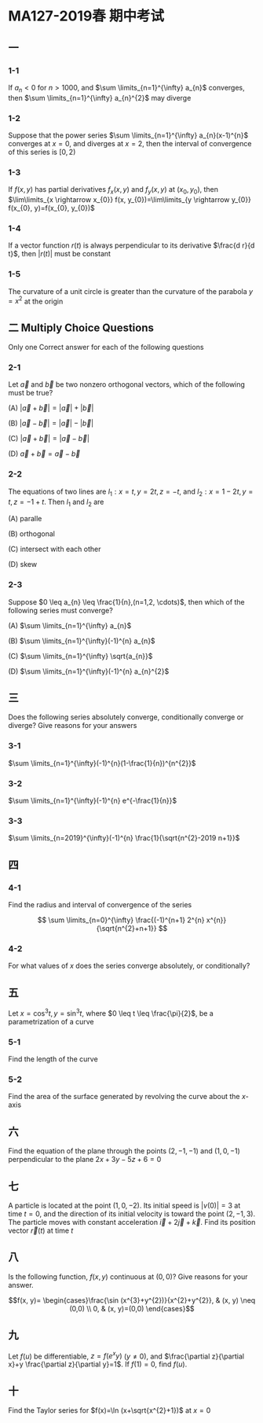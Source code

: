 # MA127-2019春 期中考试

## 一

### 1-1

If $a_{n}<0$ for $n>1000$, and $\sum \limits_{n=1}^{\infty} a_{n}$ converges, then $\sum \limits_{n=1}^{\infty} a_{n}^{2}$ may diverge

### 1-2

Suppose that the power series $\sum \limits_{n=1}^{\infty} a_{n}(x-1)^{n}$ converges at $x=0$, and diverges at $x=2$,  then the interval of convergence of this series is $[0,2)$

### 1-3

If $f(x, y)$ has partial derivatives $f_{x}(x, y)$ and $f_{y}(x, y)$ at $(x_{0}, y_{0})$, then $\lim\limits_{x \rightarrow x_{0}} f(x, y_{0})=\lim\limits_{y \rightarrow y_{0}} f(x_{0}, y)=f(x_{0}, y_{0})$

### 1-4

If a vector function $r(t)$ is always perpendicular to its derivative $\frac{d r}{d t}$, then $|r(t)|$ must be constant

### 1-5

The curvature of a unit circle is greater than the curvature of the parabola $y=x^{2}$ at the origin

## 二 Multiply Choice Questions

Only one Correct answer for each of the following questions

### 2-1

Let $\vec{a}$ and $\vec{b}$ be two nonzero orthogonal vectors, which of the following must be true?

(A) $|\vec{a}+\vec{b}|=|\vec{a}|+|\vec{b}|$

(B) $|\vec{a}-\vec{b}|=|\vec{a}|-|\vec{b}|$

(C) $|\vec{a}+\vec{b}|=|\vec{a}-\vec{b}|$

(D) $\vec{a}+\vec{b}=\vec{a}-\vec{b}$

### 2-2

The equations of two lines are $l_{1}: x=t, y=2 t, z=-t$, and $l_{2}: x=1-2 t, y=t, z=-1+t$. Then $l_{1}$ and $l_{2}$ are

(A) paralle

(B) orthogonal

(C) intersect with each other

(D) skew

### 2-3

Suppose $0 \leq a_{n} \leq \frac{1}{n},(n=1,2, \cdots)$, then which of the following series must converge?

(A) $\sum \limits_{n=1}^{\infty} a_{n}$

(B) $\sum \limits_{n=1}^{\infty}(-1)^{n} a_{n}$

(C) $\sum \limits_{n=1}^{\infty} \sqrt{a_{n}}$

(D) $\sum \limits_{n=1}^{\infty}(-1)^{n} a_{n}^{2}$

## 三

Does the following series absolutely converge, conditionally converge or diverge? Give reasons for your answers

### 3-1

$\sum \limits_{n=1}^{\infty}(-1)^{n}(1-\frac{1}{n})^{n^{2}}$

### 3-2

$\sum \limits_{n=1}^{\infty}(-1)^{n} e^{-\frac{1}{n}}$

### 3-3

$\sum \limits_{n=2019}^{\infty}(-1)^{n} \frac{1}{\sqrt{n^{2}-2019 n+1}}$

## 四

### 4-1

Find the radius and interval of convergence of the series

$$
\sum \limits_{n=0}^{\infty} \frac{(-1)^{n+1} 2^{n} x^{n}}{\sqrt{n^{2}+n+1}}
$$

### 4-2

For what values of $x$ does the series converge absolutely, or conditionally?

## 五

Let $x=\cos ^{3} t, y=\sin ^{3} t$, where $0 \leq t \leq \frac{\pi}{2}$, be a parametrization of a curve

### 5-1

Find the length of the curve

### 5-2

Find the area of the surface generated by revolving the curve about the $x$-axis

## 六

Find the equation of the plane through the points $(2,-1,-1)$ and $(1,0,-1)$ perpendicular to the plane $2x+3y-5z+6=0$

## 七

A particle is located at the point $(1,0,-2)$. Its initial speed is $|v(0)|=3$ at time $t=0$, and the direction of its initial velocity is toward the point $(2,-1,3)$. The particle moves with constant acceleration $\vec{i}+2\vec{j}+\vec{k}$. Find its position vector $\vec{r}(t)$ at time $t$

## 八

Is the following function, $f(x, y)$ continuous at $(0,0)$? Give reasons for your answer.

$$f(x, y)= \begin{cases}\frac{\sin (x^{3}+y^{2})}{x^{2}+y^{2}}, & (x, y) \neq (0,0) \\ 0, & (x, y)=(0,0) \end{cases}$$

## 九

Let $f(u)$ be differentiable, $z=f(e^{x} y)$ $(y \neq 0)$, and $\frac{\partial z}{\partial x}+y \frac{\partial z}{\partial y}=1$. If $f(1)=0$, find $f(u)$.

## 十

Find the Taylor series for $f(x)=\ln (x+\sqrt{x^{2}+1})$ at $x=0$
